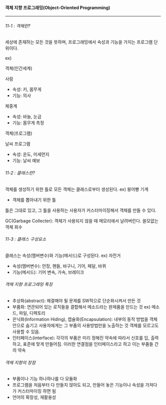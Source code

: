 #### 객체 지향 프로그래밍(Object-Oriented Programming)
----------------------------------------------------

###### 11-1 : 객체란?

세상에 존재하는 모든 것을 뜻하며, 프로그래밍에서 속성과 기능을 가지는 프로그램 단위이다.

ex)

객체(인간세계)

사람
+ 속성: 키, 몸무게
+ 기능: 의사

체중계
+ 속성: 바늘, 눈금
+ 기능: 몸무게 측정

객체(프로그램)

날씨 프로그램
+ 속성: 온도, 미세먼지
+ 기능: 날씨 예보

###### 11-2 : 클래스란?

객체를 생성하기 위한 틀로 모든 객체는 클래스로부터 생성된다. ex) 붕어빵 기계
- 객체를 뽑아내기 위한 틀

틀은 그대로 있고, 그 틀을 사용하는 사용자가 커스터마이징해서 객체를 만들 수 있다.

GC(Garbage Collecter): 객체가 사용되지 않을 때 메모리에서 날려버린다. 쓸모없는 객체 회수

###### 11-3 : 클래스 구성요소

클래스는 속성(멤버변수)와 기능(메서드)로 구성된다.
ex) 자전거
- 속성(멤버변수): 안장, 핸들, 바구니, 기어, 페달, 바퀴
- 기능(메서드): 기어 변속, 가속, 브레이크

###### 객체 지향 프로그래밍 특징
- 추상화(abstract): 해결해야 될 문제를 SW적으로 단순화시켜서 만든 것
- 부품화: 연관되어 있는 로직들을 결합해서 메소드라는 완제품을 만드는 것 ex) 메소드, 파일, 디렉토리
- 은닉화(Information Hiding), 캡슐화(Encapsulation): 내부의 동작 방법을 객체 안으로 숨기고 사용자에게는 그 부품의 사용방법만을 노출하는 것
객체를 모르고도 사용할 수 있음.
- 인터페이스(interface): 각각의 부품은 미리 정해진 약속에 따라서 신호를 입, 출력하고, 표준에 맞게 만들어짐. 이러한 연결점을 인터페이스라고 하고 이는 부품들 간의 약속

###### 객체 지향의 장점
- 부품이나 기능 하나하나를 다 모듈화
- 프로그램을 처음부터 다 만들지 않아도 되고, 만들어 놓은 기능이나 속성을 가져다가 커스터마이징 하면 됨
- 언어의 확장성, 재활용성
